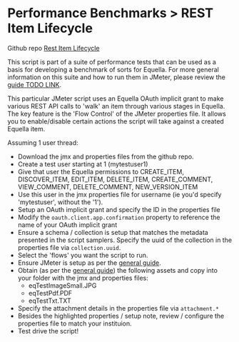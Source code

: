 # Performance Benchmarks > REST Item Lifecycle
Github repo [Rest Item Lifecycle](https://github.com/equella/Equella-Tools/tree/master/performance-benchmarks/scripts/rest-item-life-cycle)

This script is part of a suite of performance tests that can be used as a basis for developing a benchmark of sorts for Equella.  For more general information on this suite and how to run them in JMeter, please review the [guide TODO LINK]().

This particular JMeter script uses an Equella OAuth implicit grant to make various REST API calls to 'walk' an item through various stages in Equella.  The key feature is the 'Flow Control' of the JMeter properties file.  It allows you to enable/disable certain actions the script will take against a created Equella item.

Assuming 1 user thread:
* Download the jmx and properties files from the github repo.
* Create a test user starting at 1 (mytestuser1)
* Give that user the Equella permissions to CREATE_ITEM, DISCOVER_ITEM, EDIT_ITEM, DELETE_ITEM, CREATE_COMMENT, VIEW_COMMENT, DELETE_COMMENT, NEW_VERSION_ITEM
* Use this user in the jmx properties file for username (ie you'd specify 'mytestuser', without the '1').
* Setup an OAuth implicit grant and specify the ID in the properties file
* Modify the ```oauth.client.app.confirmation``` property to reference the name of your OAuth implicit grant
* Ensure a schema / collection is setup that matches the metadata presented in the script samplers.  Specify the uuid of the collection in the properties file via ```collection.uuid```.
* Select the 'flows' you want the script to run.
* Ensure JMeter is setup as per the [general guide]().
* Obtain (as per the [general guide]()) the following assets and copy into your folder with the jmx and properties files:
  * eqTestImageSmall.JPG
  * eqTestPdf.PDF
  * eqTestTxt.TXT
* Specify the attachment details in the properties file via ```attachment.*```
* Besides the highlighted properties / setup note, review / configure the properties file to match your instituion.
* Test drive the script!
